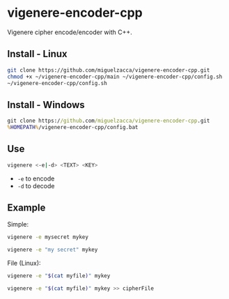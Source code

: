 # vigenere-encoder-cpp

Vigenere cipher encode/encoder with C++.

## Install - Linux

```bash
git clone https://github.com/miguelzacca/vigenere-encoder-cpp.git
chmod +x ~/vigenere-encoder-cpp/main ~/vigenere-encoder-cpp/config.sh
~/vigenere-encoder-cpp/config.sh
```

## Install - Windows

```cmd
git clone https://github.com/miguelzacca/vigenere-encoder-cpp.git
%HOMEPATH%/vigenere-encoder-cpp/config.bat
```

## Use

```bash
vigenere <-e|-d> <TEXT> <KEY>
```

- `-e` to encode
- `-d` to decode

## Example

Simple:

```bash
vigenere -e mysecret mykey
```

```bash
vigenere -e "my secret" mykey
```

File (Linux):

```bash
vigenere -e "$(cat myfile)" mykey
```

```bash
vigenere -e "$(cat myfile)" mykey >> cipherFile
```
